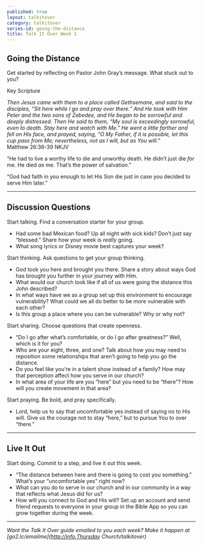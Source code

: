 ```yaml
---
published: true
layout: talkitover
category: talkitover
series-id: going-the-distance
title: Talk It Over Week 1
---
```


## Going the Distance

<p class="lead">Get started by reflecting on Pastor John Gray’s message. What stuck out to you?</p>

Key Scripture

_Then Jesus came with them to a place called Gethsemane, and said to the disciples, “Sit here while I go and pray over there.” And He took with Him Peter and the two sons of Zebedee, and He began to be sorrowful and deeply distressed. Then He said to them, “My soul is exceedingly sorrowful, even to death. Stay here and watch with Me.” He went a little farther and fell on His face, and prayed, saying, “O My Father, if it is possible, let this cup pass from Me; nevertheless, not as I will, but as You will.”_  
Matthew 26:36-39 NKJV  

“He had to live a worthy life to die and unworthy death. He didn’t just die _for_ me. He died _as_ me. That’s the power of salvation.”

“God had faith in you enough to let His Son die just in case you decided to serve Him later.”

* * *

## Discussion Questions
<p class="lead">Start talking. Find a conversation starter for your group.</p> 

* Had some bad Mexican food? Up all night with sick kids? Don’t just say “blessed.” Share how your week is _really_ going.
* What song lyrics or Disney movie best captures your week?

<p class="lead">Start thinking. Ask questions to get your group thinking.</p> 

* God took you here and brought you there. Share a story about ways God has brought you further in your journey with Him.
* What would our church look like if all of us were going the distance this John described?
* In what ways have we as a group set up this environment to encourage vulnerability? What could we all do better to be more vulnerable with each other?
* Is this group a place where you can be vulnerable? Why or why not?
 
<p class="lead">Start sharing. Choose questions that create openness.</p> 

* “Do I go after what’s comfortable, or do I go after greatness?” Well, which is it for you?
* Who are your eight, three, and one? Talk about how you may need to reposition some relationships that aren’t going to help you go the distance.
* Do you feel like you’re in a talent show instead of a family? How may that perception affect how you serve in our church?
* In what area of your life are you “here” but you need to be “there”? How will you create movement in that area?

<p class="lead">Start praying. Be bold, and pray specifically.</p> 

* Lord, help us to say that uncomfortable yes instead of saying no to His will. Give us the courage not to stay “here,” but to pursue You to over “there.”

* * *

## Live It Out
<p class="lead">Start doing. Commit to a step, and live it out this week.</p>

* “The distance between here and there is going to cost you something.” What’s your “uncomfortable yes” right now?
* What can you do to serve in our church and in our community in a way that reflects what Jesus did for us?
* How will you connect to God and His will? Set up an account and send friend requests to everyone in your group in the Bible App so you can grow together during the week.

* * *

_Want the Talk It Over guide emailed to you each week? Make it happen at [go2.lc/emailme](http://info.Thursday Church/talkitover)_

